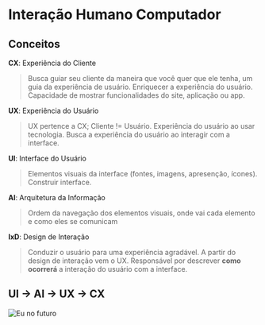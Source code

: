 # Interação Humano Computador
 
 ## Conceitos
 **CX**: Experiência do Cliente<br>
 >Busca guiar seu cliente da maneira que você quer que ele tenha, um guia da experiência de usuário. Enriquecer a experiência do usuário. Capacidade de mostrar funcionalidades do site, aplicação ou app.
 
 **UX**: Experiência do Usuário<br>
 >UX pertence a CX; Cliente != Usuário. Experiência do usuário ao usar tecnologia. Busca a experiência do usuário ao interagir com a interface.
 
 **UI**: Interface do Usuário<br>
 >Elementos visuais da interface (fontes, imagens, apresenção, ícones). Construir interface.<br>
 
 **AI**: Arquitetura da Informação<br>
 >Ordem da navegação dos elementos visuais, onde vai cada elemento e como eles se comunicam <br>

 **IxD**: Design de Interação<br>
 >Conduzir o usuário para uma experiência agradável. A partir do design de interação vem o UX. 
 >Responsável por descrever **como ocorrerá** a interação do usuário com a interface.


 ## UI -> AI -> UX -> CX

 ![Eu no futuro](https://uploads-ssl.webflow.com/5cb5ca7babc0511db4eedf95/5d80e6d2dd362e0d237ffe44_ux%20vs%20ui.jpeg)<br>



 

